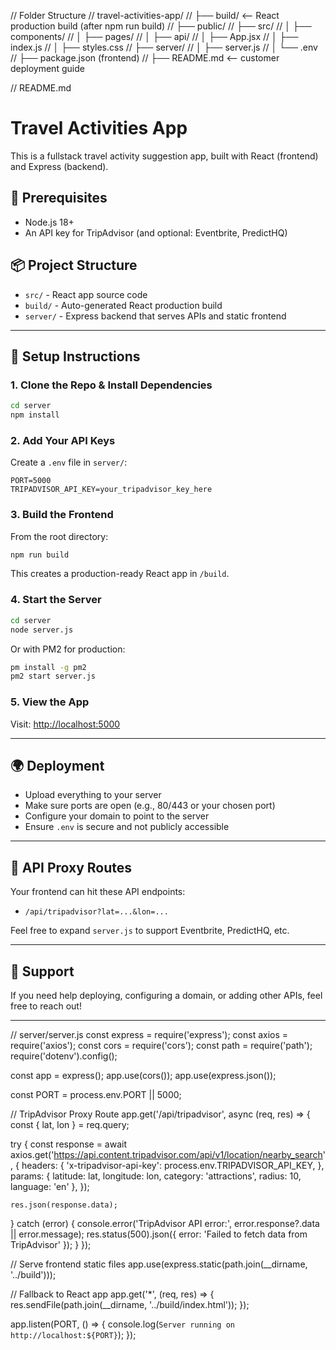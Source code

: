 // Folder Structure
// travel-activities-app/
// ├── build/               <-- React production build (after npm run build)
// ├── public/
// ├── src/
// │   ├── components/
// │   ├── pages/
// │   ├── api/
// │   ├── App.jsx
// │   ├── index.js
// │   ├── styles.css
// ├── server/
// │   ├── server.js
// │   └── .env
// ├── package.json (frontend)
// ├── README.md <-- customer deployment guide

// README.md
# Travel Activities App

This is a fullstack travel activity suggestion app, built with React (frontend) and Express (backend).

## 🔧 Prerequisites
- Node.js 18+
- An API key for TripAdvisor (and optional: Eventbrite, PredictHQ)

## 📦 Project Structure
- `src/` - React app source code
- `build/` - Auto-generated React production build
- `server/` - Express backend that serves APIs and static frontend

---

## 🚀 Setup Instructions

### 1. Clone the Repo & Install Dependencies
```bash
cd server
npm install
```

### 2. Add Your API Keys
Create a `.env` file in `server/`:
```
PORT=5000
TRIPADVISOR_API_KEY=your_tripadvisor_key_here
```

### 3. Build the Frontend
From the root directory:
```bash
npm run build
```
This creates a production-ready React app in `/build`.

### 4. Start the Server
```bash
cd server
node server.js
```
Or with PM2 for production:
```bash
pm install -g pm2
pm2 start server.js
```

### 5. View the App
Visit: [http://localhost:5000](http://localhost:5000)

---

## 🌍 Deployment
- Upload everything to your server
- Make sure ports are open (e.g., 80/443 or your chosen port)
- Configure your domain to point to the server
- Ensure `.env` is secure and not publicly accessible

---

## 📡 API Proxy Routes
Your frontend can hit these API endpoints:
- `/api/tripadvisor?lat=...&lon=...`

Feel free to expand `server.js` to support Eventbrite, PredictHQ, etc.

---

## 🛟 Support
If you need help deploying, configuring a domain, or adding other APIs, feel free to reach out!

---

// server/server.js
const express = require('express');
const axios = require('axios');
const cors = require('cors');
const path = require('path');
require('dotenv').config();

const app = express();
app.use(cors());
app.use(express.json());

const PORT = process.env.PORT || 5000;

// TripAdvisor Proxy Route
app.get('/api/tripadvisor', async (req, res) => {
  const { lat, lon } = req.query;

  try {
    const response = await axios.get('https://api.content.tripadvisor.com/api/v1/location/nearby_search', {
      headers: {
        'x-tripadvisor-api-key': process.env.TRIPADVISOR_API_KEY,
      },
      params: {
        latitude: lat,
        longitude: lon,
        category: 'attractions',
        radius: 10,
        language: 'en'
      },
    });

    res.json(response.data);
  } catch (error) {
    console.error('TripAdvisor API error:', error.response?.data || error.message);
    res.status(500).json({ error: 'Failed to fetch data from TripAdvisor' });
  }
});

// Serve frontend static files
app.use(express.static(path.join(__dirname, '../build')));

// Fallback to React app
app.get('*', (req, res) => {
  res.sendFile(path.join(__dirname, '../build/index.html'));
});

app.listen(PORT, () => {
  console.log(`Server running on http://localhost:${PORT}`);
});
